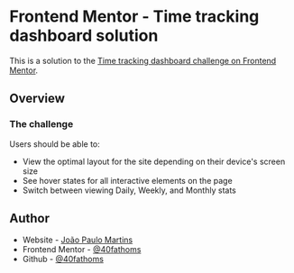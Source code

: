 # Frontend Mentor - Time tracking dashboard solution

This is a solution to the [Time tracking dashboard challenge on Frontend Mentor](https://www.frontendmentor.io/challenges/time-tracking-dashboard-UIQ7167Jw).

## Overview

### The challenge

Users should be able to:

- View the optimal layout for the site depending on their device's screen size
- See hover states for all interactive elements on the page
- Switch between viewing Daily, Weekly, and Monthly stats

## Author

- Website - [João Paulo Martins](https://portfolio-40fathoms.vercel.app/)
- Frontend Mentor - [@40fathoms](https://www.frontendmentor.io/profile/40fathoms)
- Github - [@40fathoms](https://github.com/40fathoms)
